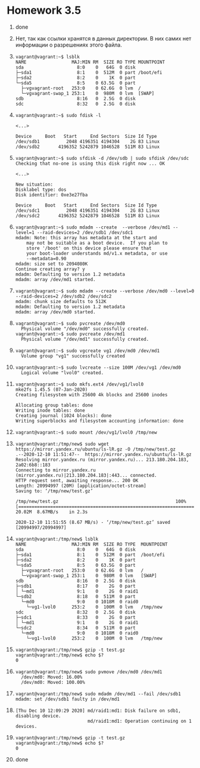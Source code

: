 # Homework 3.5

1.  done
   

2.  Нет, так как ссылки хранятся в данных директории. В них самих нет информации о разрешениях этого файла.
   

3.  ```commandline
    vagrant@vagrant:~$ lsblk
    NAME                 MAJ:MIN RM  SIZE RO TYPE MOUNTPOINT
    sda                    8:0    0   64G  0 disk
    ├─sda1                 8:1    0  512M  0 part /boot/efi
    ├─sda2                 8:2    0    1K  0 part
    └─sda5                 8:5    0 63.5G  0 part
      ├─vgvagrant-root   253:0    0 62.6G  0 lvm  /
      └─vgvagrant-swap_1 253:1    0  980M  0 lvm  [SWAP]
    sdb                    8:16   0  2.5G  0 disk
    sdc                    8:32   0  2.5G  0 disk
    ```
   
4.  ```commandline
    vagrant@vagrant:~$ sudo fdisk -l
    
    <...>
    
    Device     Boot   Start     End Sectors  Size Id Type
    /dev/sdb1          2048 4196351 4194304    2G 83 Linux
    /dev/sdb2       4196352 5242879 1046528  511M 83 Linux
    ```


5.  ```commandline
    vagrant@vagrant:~$ sudo sfdisk -d /dev/sdb | sudo sfdisk /dev/sdc
    Checking that no-one is using this disk right now ... OK
    
    <...>
    
    New situation:
    Disklabel type: dos
    Disk identifier: 0xe3e27fba
    
    Device     Boot   Start     End Sectors  Size Id Type
    /dev/sdc1          2048 4196351 4194304    2G 83 Linux
    /dev/sdc2       4196352 5242879 1046528  511M 83 Linux
    ```
    
6.  ```commandline
    vagrant@vagrant:~$ sudo mdadm --create  --verbose /dev/md1 --level=1 --raid-devices=2 /dev/sdb1 /dev/sdc1
    mdadm: Note: this array has metadata at the start and
        may not be suitable as a boot device.  If you plan to
        store '/boot' on this device please ensure that
        your boot-loader understands md/v1.x metadata, or use
        --metadata=0.90
    mdadm: size set to 2094080K
    Continue creating array? y
    mdadm: Defaulting to version 1.2 metadata
    mdadm: array /dev/md1 started.
    ```
    
7.  ```commandline
    vagrant@vagrant:~$ sudo mdadm --create --verbose /dev/md0 --level=0 --raid-devices=2 /dev/sdb2 /dev/sdc2
    mdadm: chunk size defaults to 512K
    mdadm: Defaulting to version 1.2 metadata
    mdadm: array /dev/md0 started.
    ```
    
8.  ```commandline
    vagrant@vagrant:~$ sudo pvcreate /dev/md0
      Physical volume "/dev/md0" successfully created.
    vagrant@vagrant:~$ sudo pvcreate /dev/md1
      Physical volume "/dev/md1" successfully created.
    ```
    
9.  ```commandline
    vagrant@vagrant:~$ sudo vgcreate vg1 /dev/md0 /dev/md1
      Volume group "vg1" successfully created
    ```
    
10. ```commandline
    vagrant@vagrant:~$ sudo lvcreate --size 100M /dev/vg1 /dev/md0
      Logical volume "lvol0" created.
    ```
    
11. ```commandline
    vagrant@vagrant:~$ sudo mkfs.ext4 /dev/vg1/lvol0
    mke2fs 1.45.5 (07-Jan-2020)
    Creating filesystem with 25600 4k blocks and 25600 inodes
    
    Allocating group tables: done
    Writing inode tables: done
    Creating journal (1024 blocks): done
    Writing superblocks and filesystem accounting information: done
    ```
    
12. ```commandline
    vagrant@vagrant:~$ sudo mount /dev/vg1/lvol0 /tmp/new
    ```
    
13. ```commandline
    vagrant@vagrant:/tmp/new$ sudo wget https://mirror.yandex.ru/ubuntu/ls-lR.gz -O /tmp/new/test.gz
    .--2020-12-10 11:51:47--  https://mirror.yandex.ru/ubuntu/ls-lR.gz
    Resolving mirror.yandex.ru (mirror.yandex.ru)... 213.180.204.183, 2a02:6b8::183
    Connecting to mirror.yandex.ru (mirror.yandex.ru)|213.180.204.183|:443... connected.
    HTTP request sent, awaiting response... 200 OK
    Length: 20994997 (20M) [application/octet-stream]
    Saving to: ‘/tmp/new/test.gz’
    
    /tmp/new/test.gz                                            100%[========================================================================================================================================>]  20.02M  8.67MB/s    in 2.3s
    
    2020-12-10 11:51:55 (8.67 MB/s) - ‘/tmp/new/test.gz’ saved [20994997/20994997]
    ```
    
14. ```commandline
    vagrant@vagrant:/tmp/new$ lsblk
    NAME                 MAJ:MIN RM  SIZE RO TYPE  MOUNTPOINT
    sda                    8:0    0   64G  0 disk
    ├─sda1                 8:1    0  512M  0 part  /boot/efi
    ├─sda2                 8:2    0    1K  0 part
    └─sda5                 8:5    0 63.5G  0 part
      ├─vgvagrant-root   253:0    0 62.6G  0 lvm   /
      └─vgvagrant-swap_1 253:1    0  980M  0 lvm   [SWAP]
    sdb                    8:16   0  2.5G  0 disk
    ├─sdb1                 8:17   0    2G  0 part
    │ └─md1                9:1    0    2G  0 raid1
    └─sdb2                 8:18   0  511M  0 part
      └─md0                9:0    0 1018M  0 raid0
        └─vg1-lvol0      253:2    0  100M  0 lvm   /tmp/new
    sdc                    8:32   0  2.5G  0 disk
    ├─sdc1                 8:33   0    2G  0 part
    │ └─md1                9:1    0    2G  0 raid1
    └─sdc2                 8:34   0  511M  0 part
      └─md0                9:0    0 1018M  0 raid0
        └─vg1-lvol0      253:2    0  100M  0 lvm   /tmp/new
    ```
    
15. ```commandline
    vagrant@vagrant:/tmp/new$ gzip -t test.gz
    vagrant@vagrant:/tmp/new$ echo $?
    0
    ```
    
16. ```commandline
    vagrant@vagrant:/tmp/new$ sudo pvmove /dev/md0 /dev/md1
      /dev/md0: Moved: 16.00%
      /dev/md0: Moved: 100.00%
    ```
    
17. ```commandline
    vagrant@vagrant:/tmp/new$ sudo mdadm /dev/md1 --fail /dev/sdb1
    mdadm: set /dev/sdb1 faulty in /dev/md1
    ```
    
18. ```commandline
    [Thu Dec 10 12:09:29 2020] md/raid1:md1: Disk failure on sdb1, disabling device.
                               md/raid1:md1: Operation continuing on 1 devices.
    ```
    
19. ```commandline
    vagrant@vagrant:/tmp/new$ gzip -t test.gz
    vagrant@vagrant:/tmp/new$ echo $?
    0
    ```
    
20. done
